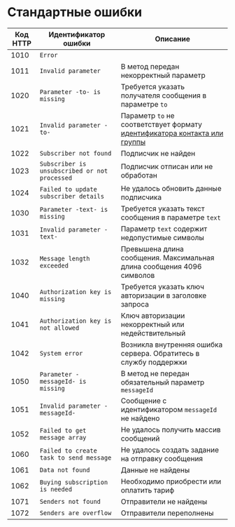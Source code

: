 # Стандартные ошибки

Код HTTP | Идентификатор ошибки | Описание
----- | ----- | -----
1010 | `Error` |
1011 | `Invalid parameter` | В метод передан некорректный параметр
1020 | `Parameter -to- is missing` | Требуется указать получателя сообщения в параметре `to`
1021 | `Invalid parameter -to-` | Параметр `to` не соответствует формату [идентификатора контакта или группы](chat-id.md)
1022 | `Subscriber not found` | Подписчик не найден
1023 | `Subscriber is unsubscribed or not processed` | Подписчик отписан или не обработан
1024 | `Failed to update subscriber details` | Не удалось обновить данные подписчика
1030 | `Parameter -text- is missing` | Требуется указать текст сообщения в параметре `text`
1031 | `Invalid parameter -text-` | Параметр `text` содержит недопустимые символы
1032 | `Message length exceeded` | Превышена длина сообщения. Максимальная длина сообщения 4096 символов
1040 | `Authorization key is missing` | Требуется указать ключ авторизации в заголовке запроса
1041 | `Authorization key is not allowed` | Ключ авторизации некорректный или недействительный
1042 | `System error` | Возникла внутренняя ошибка сервера. Обратитесь в службу поддержки
1050 | `Parameter -messageId- is missing` | В метод не передан обязательный параметр `messageId`
1051 | `Invalid parameter -messageId-` | Сообщение с идентификатором `messageId` не найдено
1052 | `Failed to get message array` | Не удалось получить массив сообщений
1060 | `Failed to create task to send message` | Не удалось создать задание на отправку сообщения
1061 | `Data not found` | Данные не найдены
1062 | `Buying subscription is needed` | Необходимо приобрести или оплатить тариф
1071 | `Senders not found` | Отправители не найдены
1072 | `Senders are overflow` | Отправители переполнены